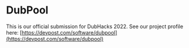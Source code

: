 # DubPool
 
This is our official submission for DubHacks 2022.
See our project profile here: [https://devpost.com/software/dubpool](https://devpost.com/software/dubpool)
